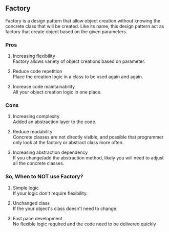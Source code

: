 ## Factory
Factory is a design pattern that allow object creation without knowing the concrete class that will be created. Like its name, this design pattern act as factory that create object based on the given parameters.

### Pros
1. Increasing flexibility\
    Factory allows variety of object creations based on parameter.

2. Reduce code repetition\
    Place the creation logic in a class to be used again and again.

3. Increase code maintainability\
    All your object creation logic in one place.

### Cons
1. Increasing complexity\
    Added an abstraction layer to the code.

2. Reduce readability\
    Concrete classes are not directly visible, and possible that programmer only look at the factory or abstract class more often.

3. Increasing abstraction dependency\
    If you change/add the abstraction method, likely you will need to adjust all the concrete classes.

### So, When to NOT use Factory?
1. Simple logic\
    If your logic don't require flexibility.

2. Unchanged class\
    If the your object's class doesn't need to change.

3. Fast pace development\
    No flexible logic required and the code need to be delivered quickly 
